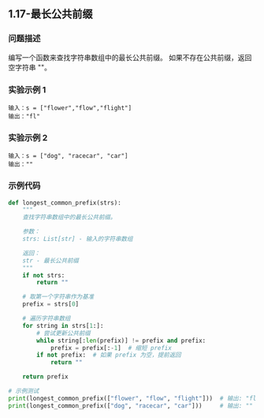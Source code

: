 ## 1.17-最长公共前缀

### 问题描述
编写一个函数来查找字符串数组中的最长公共前缀。 如果不存在公共前缀，返回空字符串 ""。

### 实验示例 1

```
输入：s = ["flower","flow","flight"]
输出："fl"
```
### 实验示例 2
```
输入：s = ["dog", "racecar", "car"]
输出：""
```

### 示例代码

```python
def longest_common_prefix(strs):
    """
    查找字符串数组中的最长公共前缀。

    参数：
    strs: List[str] - 输入的字符串数组

    返回：
    str - 最长公共前缀
    """
    if not strs:
        return ""

    # 取第一个字符串作为基准
    prefix = strs[0]

    # 遍历字符串数组
    for string in strs[1:]:
        # 尝试更新公共前缀
        while string[:len(prefix)] != prefix and prefix:
            prefix = prefix[:-1]  # 缩短 prefix
        if not prefix:  # 如果 prefix 为空，提前返回
            return ""

    return prefix

# 示例测试
print(longest_common_prefix(["flower", "flow", "flight"]))  # 输出: "fl"
print(longest_common_prefix(["dog", "racecar", "car"]))     # 输出: ""
```

